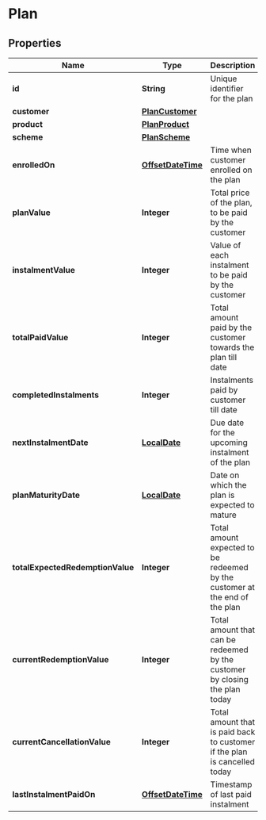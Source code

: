 
# Plan

## Properties
Name | Type | Description | Notes
------------ | ------------- | ------------- | -------------
**id** | **String** | Unique identifier for the plan |  [optional]
**customer** | [**PlanCustomer**](PlanCustomer.md) |  |  [optional]
**product** | [**PlanProduct**](PlanProduct.md) |  |  [optional]
**scheme** | [**PlanScheme**](PlanScheme.md) |  |  [optional]
**enrolledOn** | [**OffsetDateTime**](OffsetDateTime.md) | Time when customer enrolled on the plan |  [optional]
**planValue** | **Integer** | Total price of the plan, to be paid by the customer |  [optional]
**instalmentValue** | **Integer** | Value of each instalment to be paid by the customer |  [optional]
**totalPaidValue** | **Integer** | Total amount paid by the customer towards the plan till date |  [optional]
**completedInstalments** | **Integer** | Instalments paid by customer till date |  [optional]
**nextInstalmentDate** | [**LocalDate**](LocalDate.md) | Due date for the upcoming instalment of the plan |  [optional]
**planMaturityDate** | [**LocalDate**](LocalDate.md) | Date on which the plan is expected to mature |  [optional]
**totalExpectedRedemptionValue** | **Integer** | Total amount expected to be redeemed by the customer at the end of the plan |  [optional]
**currentRedemptionValue** | **Integer** | Total amount that can be redeemed by the customer by closing the plan today |  [optional]
**currentCancellationValue** | **Integer** | Total amount that is paid back to customer if the plan is cancelled today |  [optional]
**lastInstalmentPaidOn** | [**OffsetDateTime**](OffsetDateTime.md) | Timestamp of last paid instalment |  [optional]



